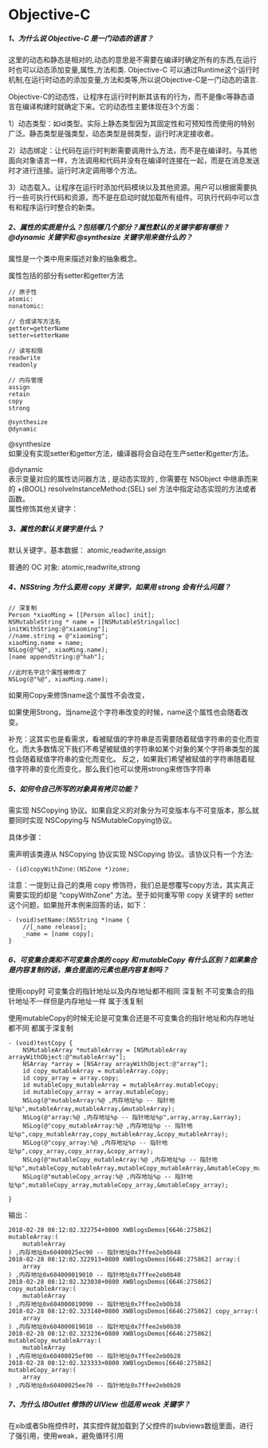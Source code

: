 # Objective-C

##### 1、为什么说 Objective-C 是一门动态的语言？

这里的动态和静态是相对的,动态的意思是不需要在编译时确定所有的东西,在运行时也可以动态添加变量,属性,方法和类. Objective-C 可以通过Runtime这个运行时机制,在运行时动态的添加变量,方法和类等,所以说Objective-C是一门动态的语言.

Objective-C的动态性，让程序在运行时判断其该有的行为，而不是像c等静态语言在编译构建时就确定下来。它的动态性主要体现在3个方面：

1）动态类型：如id类型。实际上静态类型因为其固定性和可预知性而使用的特别广泛。静态类型是强类型，动态类型是弱类型，运行时决定接收者。

2）动态绑定：让代码在运行时判断需要调用什么方法，而不是在编译时。与其他面向对象语言一样，方法调用和代码并没有在编译时连接在一起，而是在消息发送时才进行连接。运行时决定调用哪个方法。

3）动态载入。让程序在运行时添加代码模块以及其他资源。用户可以根据需要执行一些可执行代码和资源，而不是在启动时就加载所有组件。可执行代码中可以含有和程序运行时整合的新类。

##### 2、属性的实质是什么？包括哪几个部分？属性默认的关键字都有哪些？@dynamic 关键字和 @synthesize 关键字用来做什么的？

属性是一个类中用来描述对象的抽象概念。

属性包括的部分有setter和getter方法

```
// 原子性
atomic: 
nonatomic:

// 合成读写方法名
getter=getterName
setter=setterName

// 读写权限
readwrite
readonly

// 内存管理
assign
retain
copy
strong

@synthesize
@dynamic
```

@synthesize  
如果没有实现setter和getter方法，编译器将会自动在生产setter和getter方法。

@dynamic  
表示变量对应的属性访问器方法 , 是动态实现的 , 你需要在 NSObject 中继承而来的 +\(BOOL\) resolveInstanceMethod:\(SEL\) sel 方法中指定动态实现的方法或者函数。  
属性修饰其他关键字：

##### 3、属性的默认关键字是什么？

默认关键字，基本数据： atomic,readwrite,assign

普通的 OC 对象: atomic,readwrite,strong

##### 4、NSString 为什么要用 copy 关键字，如果用 strong 会有什么问题？

```
// 深复制
Person *xiaoMing = [[Person alloc] init];
NSMutableString * name = [[NSMutableStringalloc] initWithString:@"xiaoming"];
//name.string = @"xiaoming";
xiaoMing.name = name;
NSLog(@"%@", xiaoMing.name);
[name appendString:@"hah"];

//此时名字这个属性被修改了
NSLog(@"%@", xiaoMing.name);
```

如果用Copy来修饰name这个属性不会改变，

如果使用Strong，当name这个字符串改变的时候，name这个属性也会随着改变。

补充：这其实也是看需求，看被赋值的字符串是否需要随着赋值字符串的变化而变化，而大多数情况下我们不希望被赋值的字符串如某个对象的某个字符串类型的属性会随着赋值字符串的变化而变化。 反之，如果我们希望被赋值的字符串随着赋值字符串的变化而变化，那么我们也可以使用strong来修饰字符串

##### 5、如何令自己所写的对象具有拷贝功能？

需实现 NSCopying 协议。如果自定义的对象分为可变版本与不可变版本，那么就要同时实现 NSCopying与 NSMutableCopying协议。

具体步骤：

需声明该类遵从 NSCopying 协议实现 NSCopying 协议。该协议只有一个方法:

`- (id)copyWithZone:(NSZone *)zone;`

注意：一提到让自己的类用 copy 修饰符，我们总是想覆写copy方法，其实真正需要实现的却是 “copyWithZone” 方法。至于如何重写带 copy 关键字的 setter这个问题，如果抛开本例来回答的话，如下：

```
- (void)setName:(NSString *)name {
    //[_name release];
    _name = [name copy];
}
```

##### 6、可变集合类和不可变集合类的 copy  和 mutableCopy 有什么区别？如果集合是内容复制的话，集合里面的元素也是内容复制吗？

使用copy时 可变集合的指针地址以及内存地址都不相同 深复制 不可变集合的指针地址不一样但是内存地址一样 属于浅复制

使用mutableCopy的时候无论是可变集合还是不可变集合的指针地址和内存地址都不同 都属于深复制

```
- (void)testCopy {
    NSMutableArray *mutableArray = [NSMutableArray arrayWithObject:@"mutableArray"];
    NSArray *array = [NSArray arrayWithObject:@"array"];
    id copy_mutableArray = mutableArray.copy;
    id copy_array = array.copy;
    id mutableCopy_mutableArray = mutableArray.mutableCopy;
    id mutableCopy_array = array.mutableCopy;
    NSLog(@"mutableArray:%@ ,内存地址%p -- 指针地址%p",mutableArray,mutableArray,&mutableArray);
    NSLog(@"array:%@ ,内存地址%p -- 指针地址%p",array,array,&array);
    NSLog(@"copy_mutableArray:%@ ,内存地址%p -- 指针地址%p",copy_mutableArray,copy_mutableArray,&copy_mutableArray);
    NSLog(@"copy_array:%@ ,内存地址%p -- 指针地址%p",copy_array,copy_array,&copy_array);
    NSLog(@"mutableCopy_mutableArray:%@ ,内存地址%p -- 指针地址%p",mutableCopy_mutableArray,mutableCopy_mutableArray,&mutableCopy_mutableArray);
    NSLog(@"mutableCopy_array:%@ ,内存地址%p -- 指针地址%p",mutableCopy_array,mutableCopy_array,&mutableCopy_array);

}
```

输出：

```
2018-02-28 08:12:02.322754+0800 XWBlogsDemos[6646:275862] mutableArray:(
    mutableArray
) ,内存地址0x60400025ec90 -- 指针地址0x7ffee2eb0b48
2018-02-28 08:12:02.322913+0800 XWBlogsDemos[6646:275862] array:(
    array
) ,内存地址0x604000019010 -- 指针地址0x7ffee2eb0b40
2018-02-28 08:12:02.323038+0800 XWBlogsDemos[6646:275862] copy_mutableArray:(
    mutableArray
) ,内存地址0x604000019090 -- 指针地址0x7ffee2eb0b38
2018-02-28 08:12:02.323140+0800 XWBlogsDemos[6646:275862] copy_array:(
    array
) ,内存地址0x604000019010 -- 指针地址0x7ffee2eb0b30
2018-02-28 08:12:02.323236+0800 XWBlogsDemos[6646:275862] mutableCopy_mutableArray:(
    mutableArray
) ,内存地址0x60400025ef90 -- 指针地址0x7ffee2eb0b28
2018-02-28 08:12:02.323333+0800 XWBlogsDemos[6646:275862] mutableCopy_array:(
    array
) ,内存地址0x60400025ee70 -- 指针地址0x7ffee2eb0b20
```

##### 7、为什么 IBOutlet 修饰的 UIView 也适用 weak 关键字？

在xib或者Sb拖控件时，其实控件就加载到了父控件的subviews数组里面，进行了强引用，使用weak，避免循环引用





